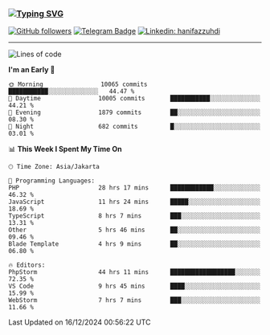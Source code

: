 ### [![Typing SVG](https://readme-typing-svg.herokuapp.com?font=lato&size=22&lines=Hi+There+👋)](https://git.io/typing-svg) 

[![GitHub followers](https://img.shields.io/github/followers/hanifazzuhdi?label=Follow&style=social)](https://github.com/hanifazzuhdi/?tab=follow) 
[![Telegram Badge](https://img.shields.io/badge/-hanif0198-blue?style=social&logo=telegram&link=https://www.t.me/hanif0198/)](https://www.t.me/hanif0198/) 
[![Linkedin: hanifazzuhdi](https://img.shields.io/badge/-hanifazzuhdi-blue?style=flat-square&logo=Linkedin&logoColor=white&link=https://www.linkedin.com/in/hanif-az-zuhdi-69688019b/)](https://www.linkedin.com/in/hanif-az-zuhdi-69688019b/) 

<hr/>

<!--START_SECTION:waka-->
![Lines of code](https://img.shields.io/badge/From%20Hello%20World%20I%27ve%20Written-74.9%20million%20lines%20of%20code-blue)

**I'm an Early 🐤** 

```text
🌞 Morning                10065 commits       ███████████░░░░░░░░░░░░░░   44.47 % 
🌆 Daytime                10005 commits       ███████████░░░░░░░░░░░░░░   44.21 % 
🌃 Evening                1879 commits        ██░░░░░░░░░░░░░░░░░░░░░░░   08.30 % 
🌙 Night                  682 commits         █░░░░░░░░░░░░░░░░░░░░░░░░   03.01 % 
```


📊 **This Week I Spent My Time On** 

```text
🕑︎ Time Zone: Asia/Jakarta

💬 Programming Languages: 
PHP                      28 hrs 17 mins      ████████████░░░░░░░░░░░░░   46.32 % 
JavaScript               11 hrs 24 mins      █████░░░░░░░░░░░░░░░░░░░░   18.69 % 
TypeScript               8 hrs 7 mins        ███░░░░░░░░░░░░░░░░░░░░░░   13.31 % 
Other                    5 hrs 46 mins       ██░░░░░░░░░░░░░░░░░░░░░░░   09.46 % 
Blade Template           4 hrs 9 mins        ██░░░░░░░░░░░░░░░░░░░░░░░   06.80 % 

🔥 Editors: 
PhpStorm                 44 hrs 11 mins      ██████████████████░░░░░░░   72.35 % 
VS Code                  9 hrs 45 mins       ████░░░░░░░░░░░░░░░░░░░░░   15.99 % 
WebStorm                 7 hrs 7 mins        ███░░░░░░░░░░░░░░░░░░░░░░   11.66 % 
```


 Last Updated on 16/12/2024 00:56:22 UTC
<!--END_SECTION:waka-->
